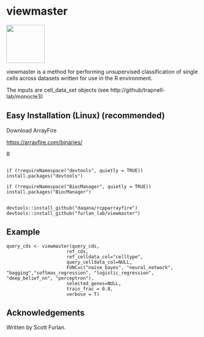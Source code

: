 # viewmaster

<img src="https://github.com/scfurl/viewmaster/blob/viewmaster.gif" width="100">


viewmaster is a method for performing unsupervised classification of single cells across datasets written for use in the R environment.

The inputs are cell_data_set objects (see http://github/trapnell-lab/monocle3)

## Easy Installation (Linux) (recommended) 

Download ArrayFire

https://arrayfire.com/binaries/

R
```

if (!requireNamespace("devtools", quietly = TRUE)) install.packages("devtools")

if (!requireNamespace("BiocManager", quietly = TRUE)) install.packages("BiocManager")


devtools::install_github("daqana/rcpparrayfire")
devtools::install_github("furlan_lab/viewmaster")

```


## Example
```
query_cds <- viewmaster(query_cds, 
                      ref_cds, 
                      ref_celldata_col="celltype", 
                      query_celldata_col=NULL, 
                      FUNC=c("naive_bayes", "neural_network", "bagging","softmax_regression", "logistic_regression", "deep_belief_nn", "perceptron"),
                      selected_genes=NULL,
                      train_frac = 0.8,
                      verbose = T)

```

## Acknowledgements

Written by Scott Furlan.
